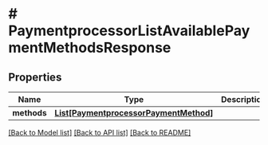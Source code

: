 # # PaymentprocessorListAvailablePaymentMethodsResponse


## Properties 


Name | Type | Description | Notes
------------ | ------------- | ------------- | -------------
**methods**| [**List[PaymentprocessorPaymentMethod]**](PaymentprocessorPaymentMethod.md) |   | [optional]


[[Back to Model list]](../../README.md#models) [[Back to API list]](../../README.md#endpoints) [[Back to README]](../../README.md)

